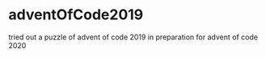 # adventOfCode2019
tried out a puzzle of advent of code 2019 in preparation for advent of code 2020
